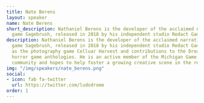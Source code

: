 ```yaml
---
title: Nate Berens
layout: speaker
name: Nate Berens
short_description: Nathaniel Berens is the developer of the acclaimed narrative adventure
  game Sagebrush, released in 2018 by his independent studio Redact Games.
description: Nathaniel Berens is the developer of the acclaimed narrative adventure
  game Sagebrush, released in 2018 by his independent studio Redact Games, as well
  as the photography game Celluar Harvest and contributions to the Dread X Collection
  horror game anthologies. He is an active member of the Michigan Game Development
  community and hopes to help foster a growing creative scene in the region.
img: "/img/speakers/nate_berens.png"
social:
- icon: fab fa-twitter
  url: https://twitter.com/ludodrome
order: 1
---
```


